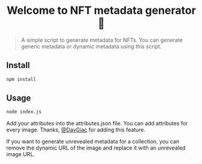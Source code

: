 <h1 align="center">Welcome to NFT metadata generator 👋</h1>
<p>
</p>

> A simple script to generate metadata for NFTs. You can generate generic metadata or dynamic metadata using this script.

## Install

```sh
npm install
```

## Usage

```sh
node index.js
```

Add your attributes into the attributes.json file. You can add attributes for every image. Thanks, [@DavGiac](https://github.com/DavGiac) for adding this feature.

If you want to generate unrevealed metadata for a collection, you can remove the dynamic URL of the image and replace it with an unrevealed image URL.

